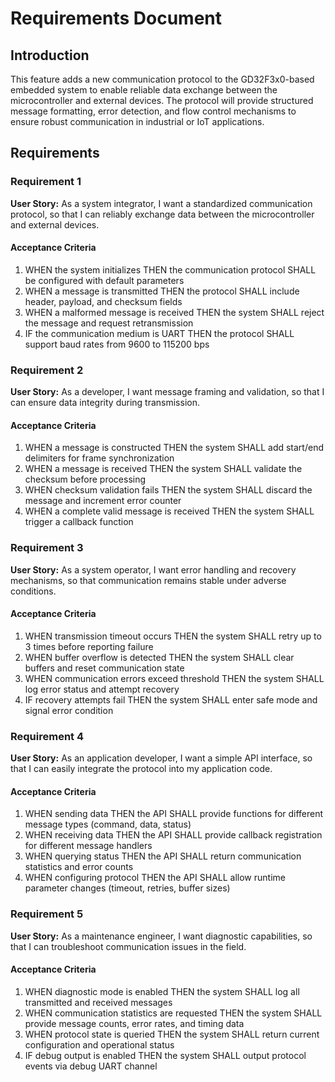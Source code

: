 # Requirements Document

## Introduction

This feature adds a new communication protocol to the GD32F3x0-based embedded system to enable reliable data exchange between the microcontroller and external devices. The protocol will provide structured message formatting, error detection, and flow control mechanisms to ensure robust communication in industrial or IoT applications.

## Requirements

### Requirement 1

**User Story:** As a system integrator, I want a standardized communication protocol, so that I can reliably exchange data between the microcontroller and external devices.

#### Acceptance Criteria

1. WHEN the system initializes THEN the communication protocol SHALL be configured with default parameters
2. WHEN a message is transmitted THEN the protocol SHALL include header, payload, and checksum fields
3. WHEN a malformed message is received THEN the system SHALL reject the message and request retransmission
4. IF the communication medium is UART THEN the protocol SHALL support baud rates from 9600 to 115200 bps

### Requirement 2

**User Story:** As a developer, I want message framing and validation, so that I can ensure data integrity during transmission.

#### Acceptance Criteria

1. WHEN a message is constructed THEN the system SHALL add start/end delimiters for frame synchronization
2. WHEN a message is received THEN the system SHALL validate the checksum before processing
3. WHEN checksum validation fails THEN the system SHALL discard the message and increment error counter
4. WHEN a complete valid message is received THEN the system SHALL trigger a callback function

### Requirement 3

**User Story:** As a system operator, I want error handling and recovery mechanisms, so that communication remains stable under adverse conditions.

#### Acceptance Criteria

1. WHEN transmission timeout occurs THEN the system SHALL retry up to 3 times before reporting failure
2. WHEN buffer overflow is detected THEN the system SHALL clear buffers and reset communication state
3. WHEN communication errors exceed threshold THEN the system SHALL log error status and attempt recovery
4. IF recovery attempts fail THEN the system SHALL enter safe mode and signal error condition

### Requirement 4

**User Story:** As an application developer, I want a simple API interface, so that I can easily integrate the protocol into my application code.

#### Acceptance Criteria

1. WHEN sending data THEN the API SHALL provide functions for different message types (command, data, status)
2. WHEN receiving data THEN the API SHALL provide callback registration for different message handlers
3. WHEN querying status THEN the API SHALL return communication statistics and error counts
4. WHEN configuring protocol THEN the API SHALL allow runtime parameter changes (timeout, retries, buffer sizes)

### Requirement 5

**User Story:** As a maintenance engineer, I want diagnostic capabilities, so that I can troubleshoot communication issues in the field.

#### Acceptance Criteria

1. WHEN diagnostic mode is enabled THEN the system SHALL log all transmitted and received messages
2. WHEN communication statistics are requested THEN the system SHALL provide message counts, error rates, and timing data
3. WHEN protocol state is queried THEN the system SHALL return current configuration and operational status
4. IF debug output is enabled THEN the system SHALL output protocol events via debug UART channel